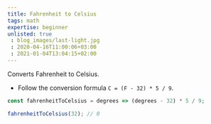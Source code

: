 ```yaml
---
title: Fahrenheit to Celsius
tags: math
expertise: beginner
unlisted: true
 : blog_images/last-light.jpg
 : 2020-04-16T11:00:06+03:00
 : 2021-01-04T13:04:15+02:00
---
```


Converts Fahrenheit to Celsius.

- Follow the conversion formula `C = (F - 32) * 5 / 9`.

```js
const fahrenheitToCelsius = degrees => (degrees - 32) * 5 / 9;
```

```js
fahrenheitToCelsius(32); // 0
```

